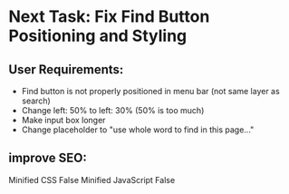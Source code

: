 # Next Task: Fix Find Button Positioning and Styling

## User Requirements:
- Find button is not properly positioned in menu bar (not same layer as search)
- Change left: 50% to left: 30% (50% is too much)
- Make input box longer
- Change placeholder to "use whole word to find in this page..."

## improve SEO:

Minified CSS
False
Minified JavaScript
False
